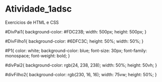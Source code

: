# Atividade_1adsc
Exercicios de HTML e CSS



#DivPai1{
    background-color: #FDC23B;
    width: 500px;
    height: 500px;
}

#DivFilho1{
    background-color: #6DFC3C;
    height: 50%;
    width: 50%;
}

#P1{
    color: white;
    background-color: blue;
    font-size: 30px;
    font-family: monospace;
    font-weight: bold;
}

#divPai2{
    background-color: rgb(24, 238, 238);
    width: 50%;
    height: 50vh;
}

#divFilho2{
    background-color: rgb(230, 16, 16);
    width: 75vw;
    height: 50%;
}
